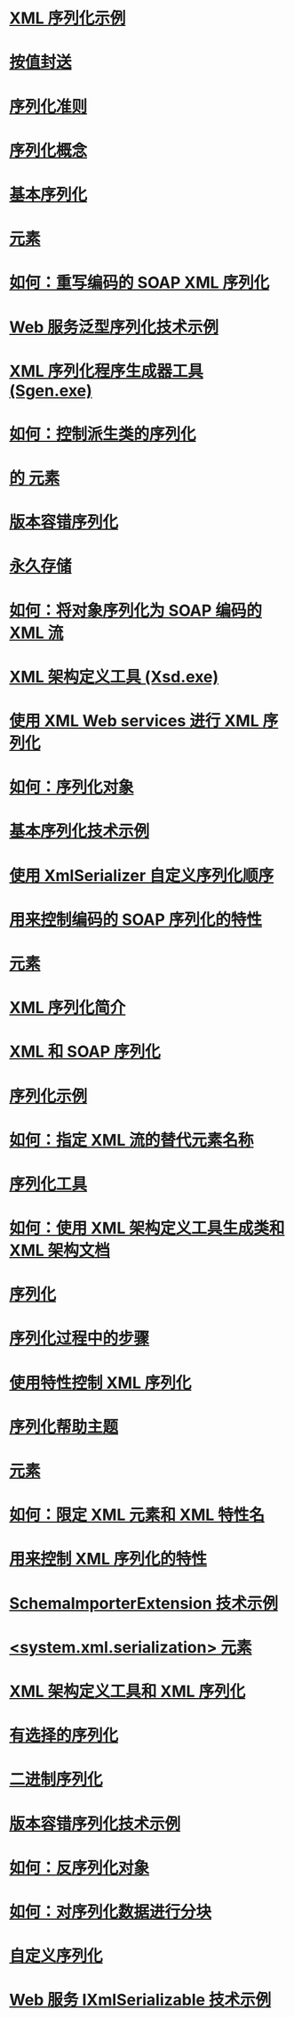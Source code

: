 # [XML 序列化示例](examples-of-xml-serialization.md)
# [按值封送](marshal-by-value.md)
# [序列化准则](serialization-guidelines.md)
# [序列化概念](serialization-concepts.md)
# [基本序列化](basic-serialization.md)
# [<xmlSerializer> 元素](xmlserializer-element.md)
# [如何：重写编码的 SOAP XML 序列化](how-to-override-encoded-soap-xml-serialization.md)
# [Web 服务泛型序列化技术示例](web-services-generics-serialization-technology-sample.md)
# [XML 序列化程序生成器工具 (Sgen.exe)](xml-serializer-generator-tool-sgen-exe.md)
# [如何：控制派生类的序列化](how-to-control-serialization-of-derived-classes.md)
# [<xmlSchemaImporterExtensions> 的 <add> 元素](add-element-for-xmlschemaimporterextensions.md)
# [版本容错序列化](version-tolerant-serialization.md)
# [永久存储](persistent-storage.md)
# [如何：将对象序列化为 SOAP 编码的 XML 流](how-to-serialize-an-object-as-a-soap-encoded-xml-stream.md)
# [XML 架构定义工具 (Xsd.exe)](xml-schema-definition-tool-xsd-exe.md)
# [使用 XML Web services 进行 XML 序列化](xml-serialization-with-xml-web-services.md)
# [如何：序列化对象](how-to-serialize-an-object.md)
# [基本序列化技术示例](basic-serialization-technology-sample.md)
# [使用 XmlSerializer 自定义序列化顺序](custom-serialization-order-with-xmlserializer.md)
# [用来控制编码的 SOAP 序列化的特性](attributes-that-control-encoded-soap-serialization.md)
# [<dateTimeSerialization> 元素](datetimeserialization-element.md)
# [XML 序列化简介](introducing-xml-serialization.md)
# [XML 和 SOAP 序列化](xml-and-soap-serialization.md)
# [序列化示例](serialization-samples.md)
# [如何：指定 XML 流的替代元素名称](how-to-specify-an-alternate-element-name-for-an-xml-stream.md)
# [序列化工具](serialization-tools.md)
# [如何：使用 XML 架构定义工具生成类和 XML 架构文档](xml-schema-def-tool-gen.md)
# [序列化](index.md)
# [序列化过程中的步骤](steps-in-the-serialization-process.md)
# [使用特性控制 XML 序列化](controlling-xml-serialization-using-attributes.md)
# [序列化帮助主题](serialization-how-to-topics.md)
# [<schemaImporterExtensions> 元素](schemaimporterextensions-element.md)
# [如何：限定 XML 元素和 XML 特性名](how-to-qualify-xml-element-and-xml-attribute-names.md)
# [用来控制 XML 序列化的特性](attributes-that-control-xml-serialization.md)
# [SchemaImporterExtension 技术示例](schemaimporterextension-technology-sample.md)
# [<system.xml.serialization> 元素](system-xml-serialization-element.md)
# [XML 架构定义工具和 XML 序列化](the-xml-schema-definition-tool-and-xml-serialization.md)
# [有选择的序列化](selective-serialization.md)
# [二进制序列化](binary-serialization.md)
# [版本容错序列化技术示例](version-tolerant-serialization-technology-sample.md)
# [如何：反序列化对象](how-to-deserialize-an-object.md)
# [如何：对序列化数据进行分块](how-to-chunk-serialized-data.md)
# [自定义序列化](custom-serialization.md)
# [Web 服务 IXmlSerializable 技术示例](web-services-ixmlserializable-technology-sample.md)
